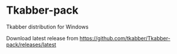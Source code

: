 Tkabber-pack
============

Tkabber distribution for Windows 

Download latest release from https://github.com/tkabber/Tkabber-pack/releases/latest
